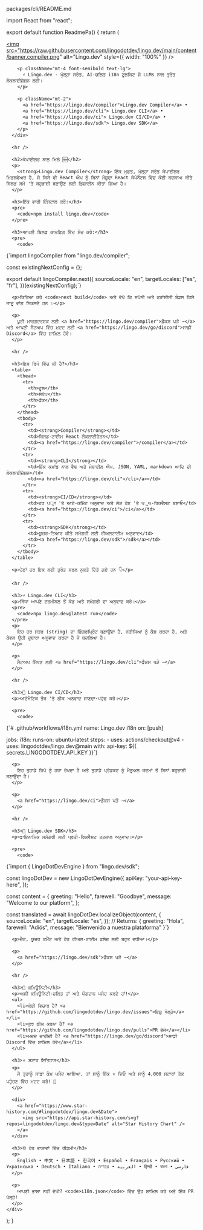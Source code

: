 packages/cli/README.md

import React from "react";

export default function ReadmePa() {
  return (
    <div className="prose max-w-4xl mx-auto p-6">
      <div className="text-center">
        <a href="https://lingo.dev">
          <img
            src="https://raw.githubusercontent.com/lingodotdev/lingo.dev/main/content/banner.compiler.png"
            alt="Lingo.dev"
            style={{ width: "100%" }}
          />
        </a>

        <p className="mt-4 font-semibold text-lg">
          ⚡ Lingo.dev - ਖੁੱਲ੍ਹਾ ਸਰੋਤ, AI-ਚਲਿਤ i18n ਟੂਲਕਿਟ ਜੋ LLMs ਨਾਲ ਤੁਰੰਤ ਲੋਕਲਾਈਜ਼ੇਸ਼ਨ ਲਈ।
        </p>

        <p className="mt-2">
          <a href="https://lingo.dev/compiler">Lingo.dev Compiler</a> •
          <a href="https://lingo.dev/cli"> Lingo.dev CLI</a> •
          <a href="https://lingo.dev/ci"> Lingo.dev CI/CD</a> •
          <a href="https://lingo.dev/sdk"> Lingo.dev SDK</a>
        </p>
      </div>

      <hr />

      <h2>ਕੰਪਾਈਲਰ ਨਾਲ ਮਿਲੋ 🆕</h2>
      <p>
        <strong>Lingo.dev Compiler</strong> ਇੱਕ ਮੁਫ਼ਤ, ਖੁੱਲ੍ਹਾ ਸਰੋਤ ਕੰਪਾਈਲਰ ਮਿਡਲਵੇਅਰ ਹੈ, ਜੋ ਕਿਸੇ ਵੀ React ਐਪ ਨੂੰ ਬਿਨਾਂ ਮੌਜੂਦਾ React ਕੰਪੋਨੈਂਟਸ ਵਿੱਚ ਕੋਈ ਬਦਲਾਅ ਕੀਤੇ ਬਿਲਡ ਸਮੇਂ 'ਤੇ ਬਹੁਭਾਸ਼ੀ ਬਣਾਉਣ ਲਈ ਡਿਜ਼ਾਈਨ ਕੀਤਾ ਗਿਆ ਹੈ।
      </p>

      <h3>ਇੱਕ ਵਾਰੀ ਇੰਸਟਾਲ ਕਰੋ:</h3>
      <pre>
        <code>npm install lingo.dev</code>
      </pre>

      <h3>ਆਪਣੀ ਬਿਲਡ ਕਾਨਫਿਗ ਵਿੱਚ ਸੋਚ ਕਰੋ:</h3>
      <pre>
        <code>
{`import lingoCompiler from "lingo.dev/compiler";

const existingNextConfig = {};

export default lingoCompiler.next({
  sourceLocale: "en",
  targetLocales: ["es", "fr"],
})(existingNextConfig);`}
        </code>
      </pre>

      <p>ਕਿਰਿਆ ਕਰੋ <code>next build</code> ਅਤੇ ਵੇਖੋ ਕਿ ਸਪੇਨੀ ਅਤੇ ਫਰਾਂਸੀਸੀ ਬੰਡਲ ਕਿਸੇ ਜਾਦੂ ਵਾਂਗ ਨਿਕਲਦੇ ਹਨ ✨</p>

      <p>
        ਪੂਰੀ ਮਾਰਗਦਰਸ਼ਕ ਲਈ <a href="https://lingo.dev/compiler">ਡੌਕਸ ਪੜੋ →</a> ਅਤੇ ਆਪਣੀ ਸੈਟਅਪ ਵਿੱਚ ਮਦਦ ਲਈ <a href="https://lingo.dev/go/discord">ਸਾਡੀ Discord</a> ਵਿੱਚ ਸ਼ਾਮਿਲ ਹੋਵੋ।
      </p>

      <hr />

      <h3>ਇਸ ਰਿਪੋ ਵਿੱਚ ਕੀ ਹੈ?</h3>
      <table>
        <thead>
          <tr>
            <th>ਟੂਲ</th>
            <th>ਸੰਖੇਪ</th>
            <th>ਡੌਕ</th>
          </tr>
        </thead>
        <tbody>
          <tr>
            <td><strong>Compiler</strong></td>
            <td>ਬਿਲਡ-ਟਾਈਮ React ਲੋਕਲਾਈਜ਼ੇਸ਼ਨ</td>
            <td><a href="https://lingo.dev/compiler">/compiler</a></td>
          </tr>
          <tr>
            <td><strong>CLI</strong></td>
            <td>ਇੱਕ ਕਮਾਂਡ ਨਾਲ ਵੈਬ ਅਤੇ ਮੋਬਾਈਲ ਐਪ, JSON, YAML, markdown ਆਦਿ ਦੀ ਲੋਕਲਾਈਜ਼ੇਸ਼ਨ</td>
            <td><a href="https://lingo.dev/cli">/cli</a></td>
          </tr>
          <tr>
            <td><strong>CI/CD</strong></td>
            <td>ਹਰ ਪুশ 'ਤੇ ਆਟੋ-ਕਮਿੱਟ ਅਨੁਵਾਦ ਅਤੇ ਲੋੜ ਹੋਣ 'ਤੇ ਪુલ-ਰਿਕਵੈਸਟ ਬਣਾਓ</td>
            <td><a href="https://lingo.dev/ci">/ci</a></td>
          </tr>
          <tr>
            <td><strong>SDK</strong></td>
            <td>ਯੂਜ਼ਰ-ਤਿਆਰ ਕੀਤੇ ਸਮੱਗਰੀ ਲਈ ਰੀਅਲਟਾਈਮ ਅਨੁਵਾਦ</td>
            <td><a href="https://lingo.dev/sdk">/sdk</a></td>
          </tr>
        </tbody>
      </table>

      <p>ਹੇਠਾਂ ਹਰ ਇਕ ਲਈ ਤੁਰੰਤ ਸਰਲ ਨੁਕਤੇ ਦਿੱਤੇ ਗਏ ਹਨ 👇</p>

      <hr />

      <h3>⚡️ Lingo.dev CLI</h3>
      <p>ਸਿੱਧਾ ਆਪਣੇ ਟਰਮੀਨਲ ਤੋਂ ਕੋਡ ਅਤੇ ਸਮੱਗਰੀ ਦਾ ਅਨੁਵਾਦ ਕਰੋ।</p>
      <pre>
        <code>npx lingo.dev@latest run</code>
      </pre>
      <p>
        ਇਹ ਹਰ ਸਤਰ (string) ਦਾ ਫਿੰਗਰਪ੍ਰਿੰਟ ਬਣਾਉਂਦਾ ਹੈ, ਨਤੀਜਿਆਂ ਨੂੰ ਕੈਸ਼ ਕਰਦਾ ਹੈ, ਅਤੇ ਕੇਵਲ ਉਹੀ ਦੁਬਾਰਾ ਅਨੁਵਾਦ ਕਰਦਾ ਹੈ ਜੋ ਬਦਲਿਆ ਹੈ।
      </p>

      <p>
        ਸੈਟਅਪ ਸਿੱਖਣ ਲਈ <a href="https://lingo.dev/cli">ਡੌਕਸ ਪੜੋ →</a>
      </p>

      <hr />

      <h3>🔄 Lingo.dev CI/CD</h3>
      <p>ਆਟੋਮੈਟਿਕ ਤੌਰ 'ਤੇ ਠੀਕ ਅਨੁਵਾਦ ਜਾਣਦਾ-ਪਹੁੰਚ ਕਰੋ।</p>

      <pre>
        <code>
{`# .github/workflows/i18n.yml
name: Lingo.dev i18n
on: [push]

jobs:
  i18n:
    runs-on: ubuntu-latest
    steps:
      - uses: actions/checkout@v4
      - uses: lingodotdev/lingo.dev@main
        with:
          api-key: ${{ secrets.LINGODOTDEV_API_KEY }}`}
        </code>
      </pre>

      <p>
        ਇਹ ਤੁਹਾਡੇ ਰਿਪੋ ਨੂੰ ਹਰਾ ਰੱਖਦਾ ਹੈ ਅਤੇ ਤੁਹਾਡੇ ਪ੍ਰੋਡਕਟ ਨੂੰ ਮੈਨੂਅਲ ਕਦਮਾਂ ਤੋਂ ਬਿਨਾਂ ਬਹੁਭਾਸ਼ੀ ਬਣਾਉਂਦਾ ਹੈ।
      </p>

      <p>
        <a href="https://lingo.dev/ci">ਡੌਕਸ ਪੜੋ →</a>
      </p>

      <hr />

      <h3>🧩 Lingo.dev SDK</h3>
      <p>ਡਾਇਨਾਮਿਕ ਸਮੱਗਰੀ ਲਈ ਪ੍ਰਤੀ-ਰਿਕਵੈਸਟ ਤਤਕਾਲ ਅਨੁਵਾਦ।</p>

      <pre>
        <code>
{`import { LingoDotDevEngine } from "lingo.dev/sdk";

const lingoDotDev = new LingoDotDevEngine({
  apiKey: "your-api-key-here",
});

const content = {
  greeting: "Hello",
  farewell: "Goodbye",
  message: "Welcome to our platform",
};

const translated = await lingoDotDev.localizeObject(content, {
  sourceLocale: "en",
  targetLocale: "es",
});
// Returns: { greeting: "Hola", farewell: "Adiós", message: "Bienvenido a nuestra plataforma" }`}
        </code>
      </pre>

      <p>ਚੈਟ, ਯੂਜ਼ਰ ਕਮੈਂਟ ਅਤੇ ਹੋਰ ਰੀਅਲ-ਟਾਈਮ ਫਲੋਜ਼ ਲਈ ਬਹੁਤ ਵਧੀਆ।</p>

      <p>
        <a href="https://lingo.dev/sdk">ਡੌਕਸ ਪੜੋ →</a>
      </p>

      <hr />

      <h3>🤝 ਕਮਿਊਨਿਟੀ</h3>
      <p>ਅਸੀਂ ਕਮਿਊਨਿਟੀ-ਚਲਿਤ ਹਾਂ ਅਤੇ ਯੋਗਦਾਨ ਪਸੰਦ ਕਰਦੇ ਹਾਂ!</p>
      <ul>
        <li>ਕੋਈ ਵਿਚਾਰ ਹੈ? <a href="https://github.com/lingodotdev/lingo.dev/issues">ਇਸ਼ੂ ਖੋਲ੍ਹੋ</a></li>
        <li>ਕੁਝ ਠੀਕ ਕਰਨਾ ਹੈ? <a href="https://github.com/lingodotdev/lingo.dev/pulls">PR ਭੇਜੋ</a></li>
        <li>ਮਦਦ ਚਾਹੀਦੀ ਹੈ? <a href="https://lingo.dev/go/discord">ਸਾਡੀ Discord ਵਿੱਚ ਸ਼ਾਮਿਲ ਹੋਵੋ</a></li>
      </ul>

      <h3>⭐ ਸਟਾਰ ਇਤਿਹਾਸ</h3>
      <p>
        ਜੇ ਤੁਹਾਨੂੰ ਸਾਡਾ ਕੰਮ ਪਸੰਦ ਆਇਆ, ਤਾਂ ਸਾਨੂੰ ਇੱਕ ⭐ ਦਿਓ ਅਤੇ ਸਾਨੂੰ 4,000 ਸਟਾਰਾਂ ਤੱਕ ਪਹੁੰਚਣ ਵਿੱਚ ਮਦਦ ਕਰੋ! 🌟
      </p>

      <div>
        <a href="https://www.star-history.com/#lingodotdev/lingo.dev&Date">
          <img src="https://api.star-history.com/svg?repos=lingodotdev/lingo.dev&type=Date" alt="Star History Chart" />
        </a>
      </div>

      <h3>🌐 ਹੋਰ ਭਾਸ਼ਾਵਾਂ ਵਿੱਚ ਰੀਡਮੀ</h3>
      <p>
        English • 中文 • 日本語 • 한국어 • Español • Français • Русский • Українська • Deutsch • Italiano • العربية • עברית • हिन्दी • বাংলা • فارسی
      </p>

      <p>
        ਆਪਣੀ ਭਾਸ਼ਾ ਨਹੀਂ ਦੇਖੀ? <code>i18n.json</code> ਵਿੱਚ ਉਹ ਸ਼ਾਮਿਲ ਕਰੋ ਅਤੇ ਇੱਕ PR ਖੋਲ੍ਹੋ!
      </p>
    </div>
  );
}
